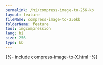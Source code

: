 ```yaml
---
permalink: /hi/compress-image-to-256-kb
layout: feature
fileName: compress-image-to-256kb
folderName: feature
tool: imgcompression
lang: hi
size: 256
type: kb
---
```


{%- include compress-image-to-X.html -%}
